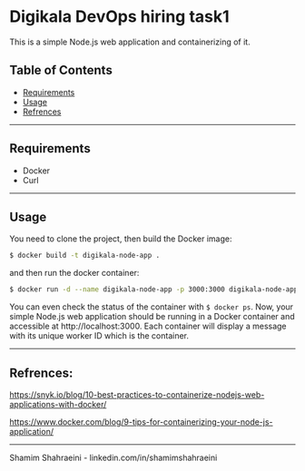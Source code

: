 # Digikala DevOps hiring task1


This is a simple Node.js web application and containerizing of it.

## Table of Contents

- <a href="#requirements">Requirements</a>
- <a href="#usage">Usage</a>
- <a href="#refrences">Refrences</a>

---
## Requirements

- Docker
- Curl

---
## Usage
You need to clone the project, then build the Docker image:

```bash
$ docker build -t digikala-node-app .
```

and then run the docker container:

```bash
$ docker run -d --name digikala-node-app -p 3000:3000 digikala-node-app:latest
```

You can even check the status of the container with `$ docker ps`. Now, your simple Node.js web application should be running in a Docker container and accessible at http://localhost:3000. Each container will display a message with its unique worker ID which is the container.

---
## Refrences:

https://snyk.io/blog/10-best-practices-to-containerize-nodejs-web-applications-with-docker/

https://www.docker.com/blog/9-tips-for-containerizing-your-node-js-application/

---
Shamim Shahraeini - linkedin.com/in/shamimshahraeini